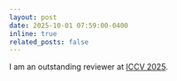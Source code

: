 ```yaml
---
layout: post
date: 2025-10-01 07:59:00-0400
inline: true
related_posts: false
---
```


I am an outstanding reviewer at [ICCV 2025](https://iccv.thecvf.com/Conferences/2025/ProgramCommittee#all-outstanding-reviewer).
